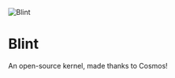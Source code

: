 ![Blint](https://github.com/Kolar-Project/Blint/blob/main/blint.png)

# Blint
An open-source kernel, made thanks to Cosmos!
